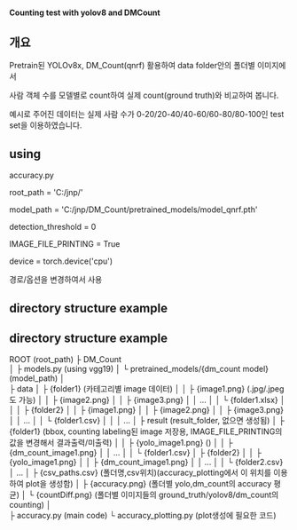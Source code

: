 #### Counting test with yolov8 and DMCount

## 개요
Pretrain된 YOLOv8x, DM_Count(qnrf) 활용하여 data folder안의 폴더별 이미지에서

사람 객체 수를 모델별로 count하여 실제 count(ground truth)와 비교하여 봅니다.

예시로 주어진 데이터는 실제 사람 수가 0-20/20-40/40-60/60-80/80-100인 test set을 이용하였습니다.

## using
accuracy.py

root_path = 'C:/jnp/'

model_path = 'C:/jnp/DM_Count/pretrained_models/model_qnrf.pth'

detection_threshold = 0

IMAGE_FILE_PRINTING = True

device = torch.device('cpu')

경로/옵션을 변경하여서 사용

## directory structure example


## directory structure example

 ROOT (root_path)
	├ DM_Count	
	│	├ models.py (using vgg19)
	│	└ pretrained_models/{dm_count model} (model_path)
	│    
	├ data
	│	├ {folder1} (카테고리별 image 데이터)
	│	│	├ {image1.png} (.jpg/.jpeg도 가능)
	│	│	├ {image2.png}
	│	│	├ {image3.png}
	│	│		...
	│	│	└ {folder1.xlsx}
	│	│
	│	├ {folder2}
	│	│	├ {image1.png}
	│	│	├ {image2.png}
	│	│	├ {image3.png}
	│	│		...
	│	│	└ {folder1.csv}
	│	│
	│	...
	│
	├ result (result_folder, 없으면 생성됨)
	│	├ {folder1} (bbox, counting labeling된 image 저장용, IMAGE_FILE_PRINTING의 값을 변경해서 결과출력/미출력)
	│	│	├ {yolo_image1.png} ()
	│	│	├ {dm_count_image1.png}
	│	│		...
	│	│	└ {folder1.csv}
	│	├ {folder2}
	│	│	├ {yolo_image1.png} 
	│	│	├ {dm_count_image1.png}
	│	│		...
	│	│	└ {folder2.csv}
	│	...
	│	├ {csv_paths.csv} (폴더명,csv위치)(accuracy_plotting에서 이 위치를 이용하여 plot을 생성함)
	│	├ {accuracy.png} (폴더별 yolo,dm_count의 accuracy 평균)
	│	└ {countDiff.png} (폴더별 이미지들의 ground_truth/yolov8/dm_count의 counting) 
	│	
	├ accuracy.py (main code)
	└ accuracy_plotting.py (plot생성에 필요한 코드)

